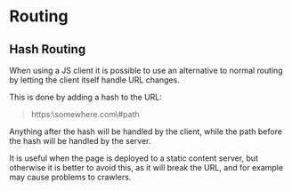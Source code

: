 # Routing

## Hash Routing

When using a JS client it is possible to use an alternative to normal routing by letting the client itself handle URL changes.

This is done by adding a hash to the URL:

> https:\\somewhere.com\\#path

Anything after the hash will be handled by the client, while the path before the hash will be handled by the server.

It is useful when the page is deployed to a static content server, but otherwise it is better to avoid this, as it will break the URL, and for example may cause problems to crawlers.

